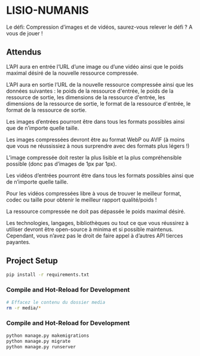 # LISIO-NUMANIS

Le défi: Compression d’images et de vidéos, saurez-vous relever le défi ? A vous de jouer !


## Attendus


L’API aura en entrée l’URL d’une image ou d’une vidéo ainsi que le poids maximal désiré de la nouvelle ressource compressée.

L’API aura en sortie l’URL de la nouvelle ressource compressée ainsi que les données suivantes : le poids de la ressource d'entrée, 
le poids de la ressource de sortie, les dimensions de la ressource d'entrée, les dimensions de la ressource de sortie, le format de
la ressource d'entrée, le format de la ressource de sortie.

Les images d’entrées pourront être dans tous les formats possibles ainsi que de n’importe quelle taille.

Les images compressées devront être au format WebP ou AVIF (à moins que vous ne réussissiez à nous surprendre avec des formats plus 
légers !)

L’image compressée doit rester la plus lisible et la plus compréhensible possible (donc pas d’images de 1px par 1px). 

Les vidéos d’entrées pourront être dans tous les formats possibles ainsi que de n’importe quelle taille.

Pour les vidéos compressées libre à vous de trouver le meilleur format, codec ou taille pour obtenir le meilleur rapport
qualité/poids !

La ressource compressée ne doit pas dépassée le poids maximal désiré.

Les technologies, langages, bibliothèques ou tout ce que vous réussirez à utiliser devront être open-source à minima et 
si possible maintenus. Cependant, vous n’avez pas le droit de faire appel à d’autres API tierces payantes.




## Project Setup

```sh
pip install -r requirements.txt
```

### Compile and Hot-Reload for Development


```bash
# Effacez le contenu du dossier media
rm -r media/*
```
### Compile and Hot-Reload for Development

```sh
python manage.py makemigrations
python manage.py migrate
python manage.py runserver
```